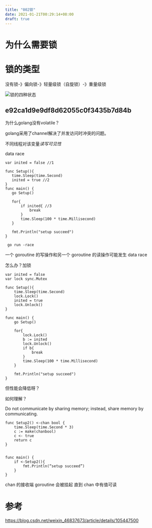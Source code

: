 ```yaml
---
title: "002锁"
date: 2021-01-21T00:29:14+08:00
draft: true
---
```


# 为什么需要锁



# 锁的类型

没有锁-》偏向锁-》轻量级锁（自旋锁）-》重量级锁


![锁的四种状态](https://ansoncode.bazhentu.net/myblogtalk/img/20210121005519.png)


## e92ca1d9e9df8d62055c0f3435b7d84b

为什么golang没有volatile？

golang采用了channel解决了并发访问时冲突的问题。

不同线程对该变量*读写可见性*

 data race


 ```
var inited = false //1

func Setup(){
    time.Sleep(time.Second)
    inited = true //2
}
func main() {
    go Setup()

    for{
        if inited{ //3
            break
        }
        time.Sleep(100 * time.Millisecond)
    }

    fmt.Println("setup succeed")
}
 ```
```
 go run -race 
```

一个 goroutine 的写操作和另一个 goroutine 的读操作可能发生 data race


怎么办？加锁

```
var inited = false
var lock sync.Mutex

func Setup(){
    time.Sleep(time.Second)
    lock.Lock()
    inited = true
    lock.Unlock()
}

func main() {
    go Setup()

    for{
        lock.Lock()
        b := inited
        lock.Unlock()
        if b{
            break
        }
        time.Sleep(100 * time.Millisecond)
    }

    fmt.Println("setup succeed")
}
```

但性能会降低呀？

如何理解？

Do not communicate by sharing memory; instead, share memory by communicating.

```
func Setup2() <-chan bool {
    time.Sleep(time.Second * 3)
    c := make(chanbool)
    c <- true
    return c
}


func main() {
    if <-Setup2(){
        fmt.Println(“setup succeed”)
    }
}
```
chan 的接收端 goroutine 会被挂起 直到 chan 中有值可读

# 参考

https://blog.csdn.net/weixin_46837673/article/details/105447500